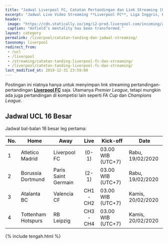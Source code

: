 ```yaml
---
title: "Jadwal Liverpool FC, Catatan Pertandingan dan Link Streaming [Update]"
excerpt: "Jadwal Live Video Streaming **Liverpool FC**, Liga Inggris, Piala Champions, Piala Dunia Antar-klub, Piala Carabao dan Hasil"
header:
 image: "https://cdn.statically.io/img/i2-prod.liverpool.com/incoming/article17041156.ece/ALTERNATES/s810/0_GettyImages-1173868960.jpg"
 caption: "Anfield’s mentality has been transformed."
layout: category
permalink: /liverpool/catatan-tanding-dan-jadwal-streaming/
taxonomy: liverpool
redirect_from:
 - /ucl
 - /liverpool
 - /streaming/catatan-tanding-liverpool-fc-dan-streaming/
 - /liverpool/catetan-tanding-liverpool-fc-dan-streaming/
last_modified_at: 2019-12-31 23:59:00
---
```

Postingan ini niatnya hanya untuk menyimpan link streaming pertandingan-pertandingan **[Liverpool FC](/liverpool?utm_source=document)** saja. Utamanya *Premier League*, tetapi mungkin ada juga pertandingan di kompetisi lain seperti _FA Cup_ dan _Champions League_.

## Jadwal UCL 16 Besar

Jadwal bal-balan 16 besar leg pertama:

|No.|Home|Away|Live|Kick-off|Date|
|---|---|---|:---:|---|---|
|1|Atletico Madrid|Liverpool FC|(0-1)|03.00 WIB (UTC+7)|Rabu, 19/02/2020|
|2|Borussia Dortmund|Paris Saint Germain|(2-1)|03.00 WIB (UTC+7)|Rabu, 19/02/2020|
|3|Atalanta BC|Valencia CF|CH1 - CH2|03.00 WIB (UTC+7)|Kamis, 20/02/2020|
|4|Tottenham Hotspurs|RB Leipzig|CH3 - CH4|03.00 WIB (UTC+7)|Kamis, 20/02/2020|

{% include tengah.html %}

